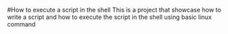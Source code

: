#How to execute a script in the shell
This is a project that showcase how to write a script and how to execute the script in the shell 
using basic linux command
